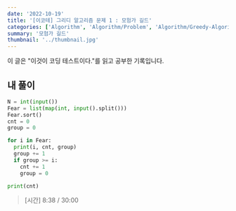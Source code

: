```yaml
---
date: '2022-10-19'
title: '[이코테] 그리디 알고리즘 문제 1 : 모험가 길드'
categories: ['Algorithm', 'Algorithm/Problem', 'Algorithm/Greedy-Algorithm']
summary: '모험가 길드'
thumbnail: '../thumbnail.jpg'
---
```


<div class="noticeBox">이 글은 "이것이 코딩 테스트이다."를 읽고 공부한 기록입니다.</div>

## 내 풀이

```python
N = int(input())
Fear = list(map(int, input().split()))
Fear.sort()
cnt = 0
group = 0

for i in Fear:
  print(i, cnt, group)
  group += 1
  if group >= i:
    cnt += 1
    group = 0

print(cnt)
```

> [시간] 8:38 / 30:00

